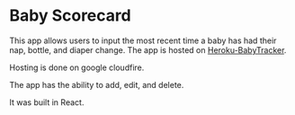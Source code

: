 # Baby Scorecard

This app allows users to input the most recent time a baby has had their nap, bottle, and diaper change. The app is hosted on [Heroku-BabyTracker](https://pure-atoll-55614.herokuapp.com/).

Hosting is done on google cloudfire.

The app has the ability to add, edit, and delete.

It was built in React.
